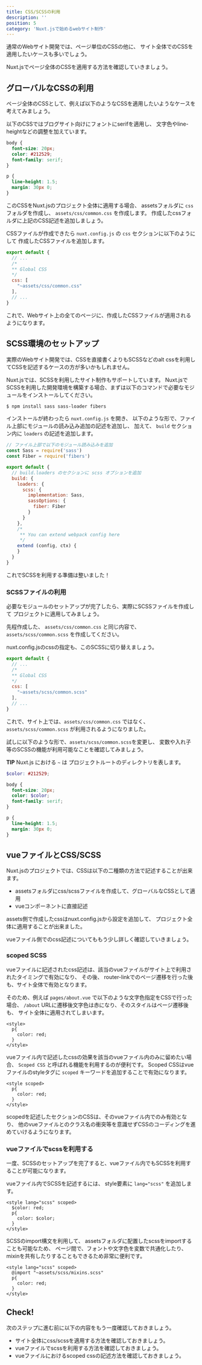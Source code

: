 ```yaml
---
title: CSS/SCSSの利用
description: ''
position: 5
category: 'Nuxt.jsで始めるwebサイト制作'
---
```

通常のWebサイト開発では、ページ単位のCSSの他に、
サイト全体でのCSSを適用したいケースも多いでしょう。

Nuxt.jsでページ全体のCSSを適用する方法を確認していきましょう。

## グローバルなCSSの利用

ページ全体のCSSとして、例えば以下のようなCSSを適用したいようなケースを考えてみましょう。

以下のCSSではブログサイト向けにフォントにserifを適用し、
文字色やline-heightなどの調整を加えています。

```css
body {
  font-size: 20px;
  color: #212529;
  font-family: serif;
}

p {
  line-height: 1.5;
  margin: 30px 0;
}
```

このCSSをNuxt.jsのプロジェクト全体に適用する場合、
assetsフォルダに `css` フォルダを作成し、 `assets/css/common.css` を作成します。
作成したcssフォルダに上記のCSS記述を追加しましょう。

CSSファイルが作成できたら `nuxt.config.js` の `css` セクションに以下のようにして
作成したCSSファイルを追加します。

```js
export default {
  // ...
  /*
  ** Global CSS
  */
  css: [
    "~assets/css/common.css"
  ],
  // ...
}
```

これで、Webサイト上の全てのページに、作成したCSSファイルが適用されるようになります。

## SCSS環境のセットアップ

実際のWebサイト開発では、CSSを直接書くよりもSCSSなどのalt cssを利用してCSSを記述するケースの方が多いかもしれません。

Nuxt.jsでは、SCSSを利用したサイト制作もサポートしています。
Nuxt.jsでSCSSを利用した開発環境を構築する場合、まずは以下のコマンドで必要なモジュールをインストールしてください。

```bash
$ npm install sass sass-loader fibers
```

インストールが終わったら `nuxt.config.js` を開き、
以下のような形で、ファイル上部にモジュールの読み込み追加の記述を追加し、
加えて、 `build` セクション内に `loaders` の記述を追加します。

```js
// ファイル上部で以下のモジュール読み込みを追加
const Sass = require('sass')
const Fiber = require('fibers')

export default {
  // build.loaders のセクションに scss オプションを追加
  build: {
    loaders: {
      scss: {
        implementation: Sass,
        sassOptions: {
          fiber: Fiber
        }
      }
    },
    /*
     ** You can extend webpack config here
     */
    extend (config, ctx) {
    }
  }
}
```

これでSCSSを利用する準備は整いました！

### SCSSファイルの利用

必要なモジュールのセットアップが完了したら、実際にSCSSファイルを作成して
プロジェクトに適用してみましょう。

先程作成した、 `assets/css/common.css` と同じ内容で、
`assets/scss/common.scss` を作成してください。

nuxt.config.jsのcssの指定も、このSCSSに切り替えましょう。

```js
export default {
  // ...
  /*
  ** Global CSS
  */
  css: [
    "~assets/scss/common.scss"
  ],
  // ...
}
```


これで、サイト上では、`assets/css/common.css` ではなく、
`assets/scss/common.scss` が利用されるようになりました。

試しに以下のような形で、`assets/scss/common.scss`を変更し、
変数や入れ子等のSCSSの機能が利用可能なことを確認してみましょう。

<alert>

**TIP**
Nuxt.js における `~` は プロジェクトルートのディレクトリを表します。

</alert>

```scss
$color: #212529;

body {
  font-size: 20px;
  color: $color;
  font-family: serif;
}

p {
  line-height: 1.5;
  margin: 30px 0;
}

```

## vueファイルとCSS/SCSS

Nuxt.jsのプロジェクトでは、CSSは以下の二種類の方法で記述することが出来ます。

- assetsフォルダにcss/scssファイルを作成して、グローバルなCSSとして適用
- vueコンポーネントに直接記述

assets側で作成したcssはnuxt.config.jsから設定を追加して、
プロジェクト全体に適用することが出来ました。

vueファイル側でのcss記述についてももう少し詳しく確認していきましょう。

### scoped SCSS

vueファイルに記述されたcss記述は、該当のvueファイルがサイト上で利用されたタイミングで有効になり、
その後、 router-linkでのページ遷移を行った後も、サイト全体で有効となります。

そのため、例えば `pages/about.vue` で以下のような文字色指定をCSSで行った場合、
`/about` URLに遷移後文字色は赤になり、そのスタイルはページ遷移後も、
サイト全体に適用されてしまいます。

```vue
<style>
  p{
    color: red;
  }
</style>
```

vueファイル内で記述したcssの効果を該当のvueファイル内のみに留めたい場合、
`Scoped CSS` と呼ばれる機能を利用するのが便利です。
Scoped CSSはvueファイルのstyleタグに `scoped` キーワードを追加することで有効になります。

```vue
<style scoped>
  p{
    color: red;
  }
</style>
```

scopedを記述したセクションのCSSは、そのvueファイル内でのみ有効となり、
他のvueファイルとのクラス名の衝突等を意識せずCSSのコーディングを進めていけるようになります。

### vueファイルでscssを利用する

一度、SCSSのセットアップを完了すると、vueファイル内でもSCSSを利用することが可能になります。

vueファイル内でSCSSを記述するには、
style要素に `lang="scss"` を追加します。

```vue
<style lang="scss" scoped>
  $color: red;
  p{
    color: $color;
  }
</style>
```

SCSSのimport構文を利用して、
assetsフォルダに配置したscssをimportすることも可能なため、
ページ間で、フォントや文字色を変数で共通化したり、
mixinを共有したりすることもできるため非常に便利です。

```vue
<style lang="scss" scoped>
  @import "~assets/scss/mixins.scss"
  p{
    color: red;
  }
</style>
```

## Check! 

次のステップに進む前に以下の内容をもう一度確認しておきましょう。

- サイト全体にcss/scssを適用する方法を確認しておきましょう。
- vueファイルでscssを利用する方法を確認しておきましょう。
- vueファイルにおけるscoped cssの記述方法を確認しておきましょう。

